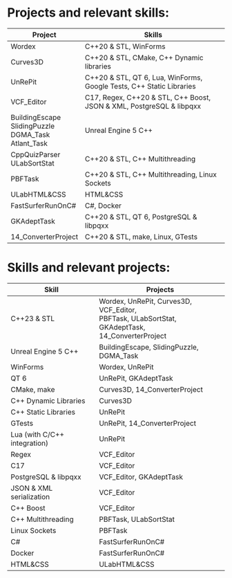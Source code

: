 
# Projects and relevant skills:

| Project                                                     | Skills                                                               |
| ----------------------------------------------------------- | -------------------------------------------------------------------- |
| Wordex                                                      | C++20 & STL, WinForms                                                |
| Curves3D                                                    | C++20 & STL, CMake, C++ Dynamic libraries                            |
| UnRePit                                                     | C++20 & STL, QT 6, Lua, WinForms, Google Tests, C++ Static Libraries |
| VCF_Editor                                                  | C17, Regex, C++20 & STL, C++ Boost, JSON & XML, PostgreSQL & libpqxx |
| BuildingEscape<br>SlidingPuzzle<br>DGMA_Task<br>Atlant_Task | Unreal Engine 5 C++                                                  |
| CppQuizParser<br>ULabSortStat                               | C++20 & STL, C++ Multithreading                                      |
| PBFTask                                                     | C++20 & STL, C++ Multithreading, Linux Sockets                       |
| ULabHTML&CSS                                                | HTML&CSS                                                             |
| FastSurferRunOnC#                                           | C#, Docker                                                           |
| GKAdeptTask                                                 | C++20 & STL, QT 6, PostgreSQL & libpqxx                              |
| 14_ConverterProject                                         | C++20 & STL, make, Linux, GTests                                     |



# Skills and relevant projects:

| Skill                        | Projects                                                                                             |
| ---------------------------- | ---------------------------------------------------------------------------------------------------- |
| C++23 & STL                  | Wordex, UnRePit, Curves3D, VCF_Editor,<br>PBFTask, ULabSortStat, GKAdeptTask,<br>14_ConverterProject |
| Unreal Engine 5 C++          | BuildingEscape, SlidingPuzzle, DGMA_Task                                                             |
| WinForms                     | Wordex, UnRePit                                                                                      |
| QT 6                         | UnRePit, GKAdeptTask                                                                                 |
| CMake, make                  | Curves3D, 14_ConverterProject                                                                        |
| C++ Dynamic Libraries        | Curves3D                                                                                             |
| C++ Static Libraries         | UnRePit                                                                                              |
| GTests                       | UnRePit, 14_ConverterProject                                                                         |
| Lua (with C/C++ integration) | UnRePit                                                                                              |
| Regex                        | VCF_Editor                                                                                           |
| C17                          | VCF_Editor                                                                                           |
| PostgreSQL & libpqxx         | VCF_Editor, GKAdeptTask                                                                              |
| JSON & XML serialization     | VCF_Editor                                                                                           |
| C++ Boost                    | VCF_Editor                                                                                           |
| C++ Multithreading           | PBFTask, ULabSortStat                                                                                |
| Linux Sockets                | PBFTask                                                                                              |
| C#                           | FastSurferRunOnC#                                                                                    |
| Docker                       | FastSurferRunOnC#                                                                                    |
| HTML&CSS                     | ULabHTML&CSS                                                                                         |


